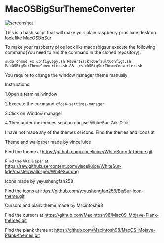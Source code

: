 # MacOSBigSurThemeConverter

![screenshot](https://raw.githubusercontent.com/techcoder20/MacOSBigSurThemeConverter/main/Screenshot.png)

This is a bash script that will make your plain raspberry pi os lxde desktop look like MacOSBigSur


To make your raspberry pi os look like macosbigsur execute the following command(You need to run the command in the cloned repository):


`sudo chmod +x ConfigCopy.sh RevertBackToDefaultConfigs.sh MacOSBigSurThemeConverter.sh && ./MacOSBigSurThemeConverter.sh`


You require to change the window manager theme manually 


Instructions:


1.Open a terminal window


2.Execute the command `xfce4-settings-manager`


3.Click on Window manager


4.Then under the themes section choose WhiteSur-Gtk-Dark







I have not made any of the themes or icons. Find the themes and icons at


Theme and wallpaper made by vinceliuice


Find the theme at https://github.com/vinceliuice/WhiteSur-gtk-theme.git


Find the Wallpaper at https://raw.githubusercontent.com/vinceliuice/WhiteSur-kde/master/wallpaper/WhiteSur.png


Icons made by yeyushengfan258


Find the icons at https://github.com/yeyushengfan258/BigSur-icon-theme.git


Cursors and plank theme made by Macintosh98


Find the cursors at https://github.com/Macintosh98/MacOS-Mojave-Plank-themes.git


Find the plank theme at https://github.com/Macintosh98/MacOS-Mojave-Plank-themes.git


